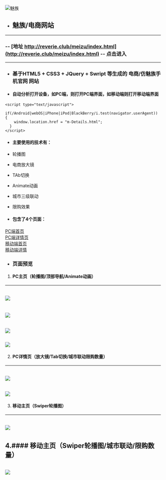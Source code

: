 ![魅族](http://reverie.club/meizu/img/logo.png)

* ## 魅族/电商网站  
---
### -- [地址 http://reverie.club/meizu/index.html](http://reverie.club/meizu/index.html) --  点击进入
---
* ### 基于HTML5 + CSS3 + JQuery + Swript 等生成的 电商/仿魅族手机官网 网站  

* #### 自动分析打开设备，如PC端，则打开PC端界面，如移动端则打开移动端界面
```
<script type="text/javascript">
  if(/Android|webOS|iPhone|iPod|BlackBerry/i.test(navigator.userAgent)) {
    window.location.href = "m-Details.html";
  }
</script>
```

* #### 主要使用的技术有：  
* 轮播图  
* 电商放大镜  
* TAb切换  
* Animate动画  
* 城市三级联动
* 限购效果


* #### 包含了4个页面：  
[PC端首页](http://reverie.club/meizu/index.html)  
[PC端详情页](http://reverie.club/meizu/Details.html)  
[移动端首页](http://reverie.club/meizu/m-index.html)  
[移动端详情](http://reverie.club/meizu/m-Details.html)  

* ### 页面预览
1. #### PC主页（轮播图/顶部导航/Animate动画）  
---
![](http://img.hb.aicdn.com/4b216394f1776e4c9f260368b3ba0053657bba8c882cc-QfbcOq_fw658)  
---
![](http://img.hb.aicdn.com/e942df043e8e24ed1e5387c91dab52d4785fc1b4444fc-h70vxv_fw658)  
---
![](http://img.hb.aicdn.com/790a568088a73957f1367cbcf81ff18431ded78961c5a-j0t0mr_fw658)  
---
![](http://img.hb.aicdn.com/9dd828ad89d7eb882e7a8169ce3bb159f670120e2366a-wHmIt6_fw658)   
---

2. #### PC详情页（放大镜/Tab切换/城市联动限购数量） 
---
![](http://img.hb.aicdn.com/0325465d5d3709f743013a3a0ac000476bb64d4b4af37-2NoHlD_fw658)  
---
![](http://img.hb.aicdn.com/b9d0ac28753634483797f1756558ea711b007d908fcd9-GTwV7M_fw658)  
---

3. #### 移动主页（Swiper轮播图） 
---
![](http://img.hb.aicdn.com/621ac72468846a670fe764a673916b6459e6a7ab249da-hSUayD_fw658)  
---
4.#### 移动主页（Swiper轮播图/城市联动/限购数量） 
---
![](http://img.hb.aicdn.com/2f5b6031a0486100fcabaebaa3c23508673eec48e5a8-Dw94s3_fw658)  
---
